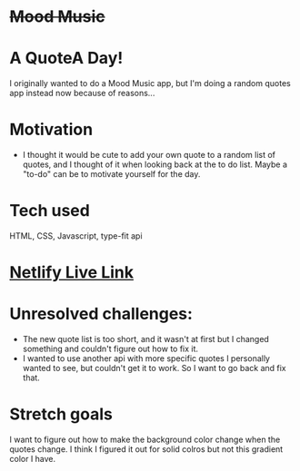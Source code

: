 #  <s>Mood Music</s>

# A QuoteA Day! 


I originally wanted to do a Mood Music app, but I'm doing a random quotes app instead now because of reasons...


# Motivation
- I thought it would be cute to add your own quote to a random list of quotes, and I thought of it when looking back at the to do list. Maybe a "to-do" can be to motivate yourself for the day.

# Tech used

HTML, CSS, Javascript, type-fit api

# [Netlify Live Link](https://6442ded12261b4047aaf33b5--dashing-macaron-94372e.netlify.app/)

# Unresolved challenges:

- The new quote list is too short, and it wasn't at first but I changed something and couldn't figure out how to fix it. 
- I wanted to use another api with more specific quotes I personally wanted to see, but couldn't get it to work. So I want to go back and fix that.

# Stretch goals
I want to figure out how to make the background color change when the quotes change. I think I figured it out for solid colros but not this gradient color I have. 

